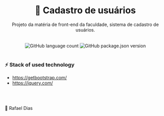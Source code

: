 <h1 align="center">
🔗 Cadastro de usuários
</h1>
<p align="center">Projeto da matéria de front-end da faculdade, sistema de cadastro de usuários.</p>
</br>
<div align="center" >
<img align="center" alt="GitHub language count" src="https://img.shields.io/github/languages/count/rafaeld108/Cadastro_usuario">
<img align="center" alt="GitHub package.json version" src="https://img.shields.io/github/package-json/v/rafaeld108/Cadastro_usuario?color=gre">
</div>
</br>
<h3>
⚡ Stack of used technology
</h3>
<ul>
<li><a href="https://getbootstrap.com/">https://getbootstrap.com/</a></li>
<li><a href="https://jquery.com/">https://jquery.com/</a></li>
</ul>
</br>
</hr>
</br>
<p>🎫 Rafael Dias</p>